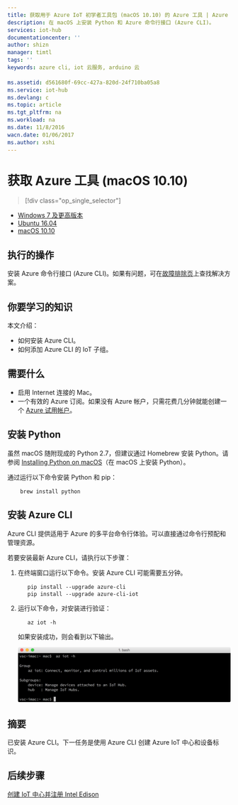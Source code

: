 ```yaml
---
title: 获取用于 Azure IoT 初学者工具包 (macOS 10.10) 的 Azure 工具 | Azure
description: 在 macOS 上安装 Python 和 Azure 命令行接口 (Azure CLI)。
services: iot-hub
documentationcenter: ''
author: shizn
manager: timtl
tags: ''
keywords: azure cli, iot 云服务, arduino 云

ms.assetid: d561680f-69cc-427a-820d-24f710ba05a8
ms.service: iot-hub
ms.devlang: c
ms.topic: article
ms.tgt_pltfrm: na
ms.workload: na
ms.date: 11/8/2016
wacn.date: 01/06/2017
ms.author: xshi
---
```


# 获取 Azure 工具 (macOS 10.10)
> [!div class="op_single_selector"]
- [Windows 7 及更高版本][windows]
- [Ubuntu 16.04][ubuntu]
- [macOS 10.10][macos]

## 执行的操作
安装 Azure 命令行接口 (Azure CLI)。如果有问题，可在[故障排除页][troubleshooting]上查找解决方案。

## 你要学习的知识
本文介绍：

 - 如何安装 Azure CLI。
 - 如何添加 Azure CLI 的 IoT 子组。

## 需要什么
* 启用 Internet 连接的 Mac。
* 一个有效的 Azure 订阅。如果没有 Azure 帐户，只需花费几分钟就能创建一个 [Azure 试用帐户](https://www.azure.cn/pricing/1rmb-trial/)。

## 安装 Python
虽然 macOS 随附现成的 Python 2.7，但建议通过 Homebrew 安装 Python。请参阅 [Installing Python on macOS](http://docs.python-guide.org/en/latest/starting/install/osx/)（在 macOS 上安装 Python）。

通过运行以下命令安装 Python 和 pip：

```
    brew install python
```

## 安装 Azure CLI
Azure CLI 提供适用于 Azure 的多平台命令行体验。可以直接通过命令行预配和管理资源。

若要安装最新 Azure CLI，请执行以下步骤：

1. 在终端窗口运行以下命令。安装 Azure CLI 可能需要五分钟。

    ```
       pip install --upgrade azure-cli
       pip install --upgrade azure-cli-iot
    ```

2. 运行以下命令，对安装进行验证：

    ```
       az iot -h
    ```

    如果安装成功，则会看到以下输出。

    ![指示成功的输出](./media/iot-hub-intel-edison-lessons/lesson2/az_iot_help_osx.png)  

## 摘要
已安装 Azure CLI。下一任务是使用 Azure CLI 创建 Azure IoT 中心和设备标识。

## 后续步骤
[创建 IoT 中心并注册 Intel Edison][create-your-iot-hub-and-register-intel-edison]
<!-- Images and links -->

[troubleshooting]: ./iot-hub-intel-edison-kit-c-troubleshooting.md
[create-your-iot-hub-and-register-intel-edison]: ./iot-hub-intel-edison-kit-c-lesson2-prepare-azure-iot-hub.md
[windows]: ./iot-hub-intel-edison-kit-c-lesson2-get-azure-tools-win32.md
[ubuntu]: ./iot-hub-intel-edison-kit-c-lesson2-get-azure-tools-ubuntu.md
[macos]: ./iot-hub-intel-edison-kit-c-lesson2-get-azure-tools-mac.md

<!---HONumber=Mooncake_0103_2017-->